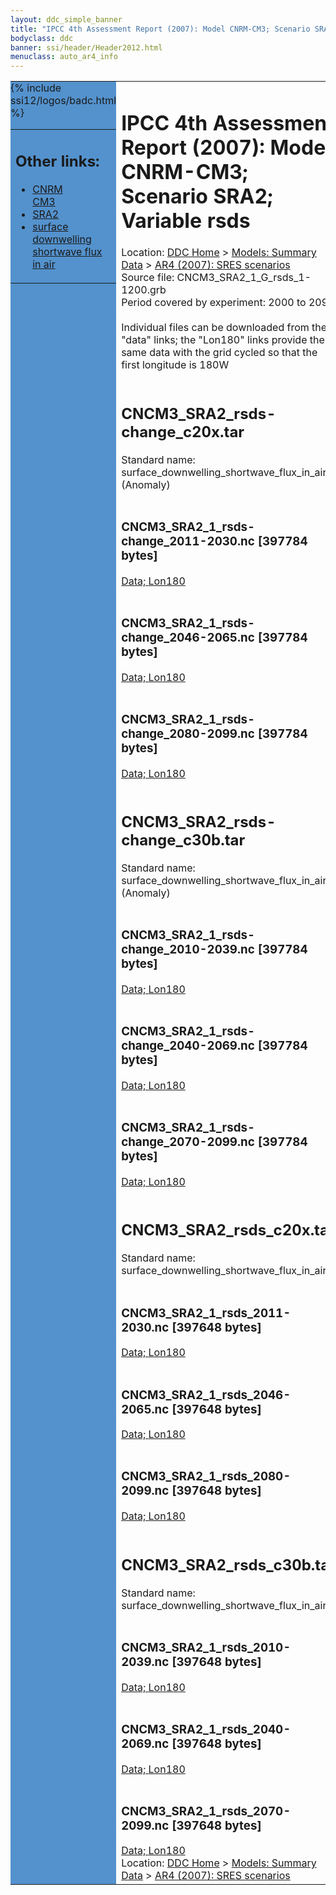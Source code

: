 ```yaml
---
layout: ddc_simple_banner
title: "IPCC 4th Assessment Report (2007): Model CNRM-CM3; Scenario SRA2; Variable rsds"
bodyclass: ddc
banner: ssi/header/Header2012.html
menuclass: auto_ar4_info
---
```



<table width="100%" border="0" cellspacing="0" cellpadding="0" style="border-collapse: collapse;">
<tr style="margin:0;padding:0;border:0;">
<td style="margin:0;padding:0;border:0;height:1pt;width:150pt;background:#5492CD;" valign="top" >

<div id="lh-col2" class="auto_ar4_info">
<table class="menumain" bgcolor="#5492CD" cellspacing="0" width="100%" border="0">
<tr><td>
<h2> Other links:</h2>
<ul>
<li><a href="/auto/ar4/model-CNRM-CM3.html">CNRM<br/>CM3</a></li>
<li><a href="/auto/ar4/scenario-SRA2.html">SRA2</a></li>
<li><a href="/auto/ar4/var-surface_downwelling_shortwave_flux_in_air.html">surface downwelling<br/> shortwave flux in air</a></li>
</ul>
</td></tr>
{% include ssi12/logos/badc.html %}
</table>
</div>
</td>
<td><h1>IPCC 4th Assessment Report (2007): Model CNRM-CM3; Scenario SRA2; Variable rsds</h1>

<!-- Breadcrumb1 -->
<div id="breadcrumb1" align="left">
Location: <a href="/index.html">DDC Home</a> > <a href="/sim/gcm_clim/">Models: Summary Data</a>
> <a href="/sim/gcm_clim/SRES_AR4/index.html">AR4 (2007): SRES scenarios</a>
</div>
<!-- End of Breadcrumb1 -->Source file: CNCM3_SRA2_1_G_rsds_1-1200.grb
<br/>
Period covered by experiment: 2000 to 2099<br/>
<br/>Individual files can be downloaded from the "data" links; the "Lon180" links provide the same data
         with the grid cycled so that the first longitude is 180W<br/>
<br/><h2>CNCM3_SRA2_rsds-change_c20x.tar</h2>
Standard name: surface_downwelling_shortwave_flux_in_air (Anomaly)<br>
<br/><h3>CNCM3_SRA2_1_rsds-change_2011-2030.nc [397784 bytes]</h3>
<a href="http://apps.ipcc-data.org/cgi-bin/downl/ar4_nc/rsds/CNCM3_SRA2_1_rsds-change_2011-2030.nc">Data; </a><a href="http://apps.ipcc-data.org/cgi-bin/downl/ar4_nc/rsds/CNCM3_SRA2_1_rsds-change_2011-2030.cyto180.nc"> Lon180</a><br/>
<br/><h3>CNCM3_SRA2_1_rsds-change_2046-2065.nc [397784 bytes]</h3>
<a href="http://apps.ipcc-data.org/cgi-bin/downl/ar4_nc/rsds/CNCM3_SRA2_1_rsds-change_2046-2065.nc">Data; </a><a href="http://apps.ipcc-data.org/cgi-bin/downl/ar4_nc/rsds/CNCM3_SRA2_1_rsds-change_2046-2065.cyto180.nc"> Lon180</a><br/>
<br/><h3>CNCM3_SRA2_1_rsds-change_2080-2099.nc [397784 bytes]</h3>
<a href="http://apps.ipcc-data.org/cgi-bin/downl/ar4_nc/rsds/CNCM3_SRA2_1_rsds-change_2080-2099.nc">Data; </a><a href="http://apps.ipcc-data.org/cgi-bin/downl/ar4_nc/rsds/CNCM3_SRA2_1_rsds-change_2080-2099.cyto180.nc"> Lon180</a><br/>
<br/><h2>CNCM3_SRA2_rsds-change_c30b.tar</h2>
Standard name: surface_downwelling_shortwave_flux_in_air (Anomaly)<br>
<br/><h3>CNCM3_SRA2_1_rsds-change_2010-2039.nc [397784 bytes]</h3>
<a href="http://apps.ipcc-data.org/cgi-bin/downl/ar4_nc/rsds/CNCM3_SRA2_1_rsds-change_2010-2039.nc">Data; </a><a href="http://apps.ipcc-data.org/cgi-bin/downl/ar4_nc/rsds/CNCM3_SRA2_1_rsds-change_2010-2039.cyto180.nc"> Lon180</a><br/>
<br/><h3>CNCM3_SRA2_1_rsds-change_2040-2069.nc [397784 bytes]</h3>
<a href="http://apps.ipcc-data.org/cgi-bin/downl/ar4_nc/rsds/CNCM3_SRA2_1_rsds-change_2040-2069.nc">Data; </a><a href="http://apps.ipcc-data.org/cgi-bin/downl/ar4_nc/rsds/CNCM3_SRA2_1_rsds-change_2040-2069.cyto180.nc"> Lon180</a><br/>
<br/><h3>CNCM3_SRA2_1_rsds-change_2070-2099.nc [397784 bytes]</h3>
<a href="http://apps.ipcc-data.org/cgi-bin/downl/ar4_nc/rsds/CNCM3_SRA2_1_rsds-change_2070-2099.nc">Data; </a><a href="http://apps.ipcc-data.org/cgi-bin/downl/ar4_nc/rsds/CNCM3_SRA2_1_rsds-change_2070-2099.cyto180.nc"> Lon180</a><br/>
<br/><h2>CNCM3_SRA2_rsds_c20x.tar</h2>
Standard name: surface_downwelling_shortwave_flux_in_air<br>
<br/><h3>CNCM3_SRA2_1_rsds_2011-2030.nc [397648 bytes]</h3>
<a href="http://apps.ipcc-data.org/cgi-bin/downl/ar4_nc/rsds/CNCM3_SRA2_1_rsds_2011-2030.nc">Data; </a><a href="http://apps.ipcc-data.org/cgi-bin/downl/ar4_nc/rsds/CNCM3_SRA2_1_rsds_2011-2030.cyto180.nc"> Lon180</a><br/>
<br/><h3>CNCM3_SRA2_1_rsds_2046-2065.nc [397648 bytes]</h3>
<a href="http://apps.ipcc-data.org/cgi-bin/downl/ar4_nc/rsds/CNCM3_SRA2_1_rsds_2046-2065.nc">Data; </a><a href="http://apps.ipcc-data.org/cgi-bin/downl/ar4_nc/rsds/CNCM3_SRA2_1_rsds_2046-2065.cyto180.nc"> Lon180</a><br/>
<br/><h3>CNCM3_SRA2_1_rsds_2080-2099.nc [397648 bytes]</h3>
<a href="http://apps.ipcc-data.org/cgi-bin/downl/ar4_nc/rsds/CNCM3_SRA2_1_rsds_2080-2099.nc">Data; </a><a href="http://apps.ipcc-data.org/cgi-bin/downl/ar4_nc/rsds/CNCM3_SRA2_1_rsds_2080-2099.cyto180.nc"> Lon180</a><br/>
<br/><h2>CNCM3_SRA2_rsds_c30b.tar</h2>
Standard name: surface_downwelling_shortwave_flux_in_air<br>
<br/><h3>CNCM3_SRA2_1_rsds_2010-2039.nc [397648 bytes]</h3>
<a href="http://apps.ipcc-data.org/cgi-bin/downl/ar4_nc/rsds/CNCM3_SRA2_1_rsds_2010-2039.nc">Data; </a><a href="http://apps.ipcc-data.org/cgi-bin/downl/ar4_nc/rsds/CNCM3_SRA2_1_rsds_2010-2039.cyto180.nc"> Lon180</a><br/>
<br/><h3>CNCM3_SRA2_1_rsds_2040-2069.nc [397648 bytes]</h3>
<a href="http://apps.ipcc-data.org/cgi-bin/downl/ar4_nc/rsds/CNCM3_SRA2_1_rsds_2040-2069.nc">Data; </a><a href="http://apps.ipcc-data.org/cgi-bin/downl/ar4_nc/rsds/CNCM3_SRA2_1_rsds_2040-2069.cyto180.nc"> Lon180</a><br/>
<br/><h3>CNCM3_SRA2_1_rsds_2070-2099.nc [397648 bytes]</h3>
<a href="http://apps.ipcc-data.org/cgi-bin/downl/ar4_nc/rsds/CNCM3_SRA2_1_rsds_2070-2099.nc">Data; </a><a href="http://apps.ipcc-data.org/cgi-bin/downl/ar4_nc/rsds/CNCM3_SRA2_1_rsds_2070-2099.cyto180.nc"> Lon180</a><br/>
<!-- Breadcrumb2 -->
<div id="breadcrumb2" align="left">
Location: <a href="/index.html">DDC Home</a> > <a href="/sim/gcm_clim/">Models: Summary Data</a>
> <a href="/sim/gcm_clim/SRES_AR4/index.html">AR4 (2007): SRES scenarios</a>
</div>
<!-- End of Breadcrumb2 --></td></tr></table>
